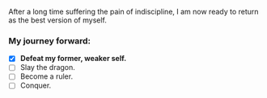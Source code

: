After a long time suffering the pain of indiscipline, I am now ready to return as the best version of myself.

### My journey forward:
- [x] **Defeat my former, weaker self.**
- [ ] Slay the dragon.
- [ ] Become a ruler.
- [ ] Conquer.
